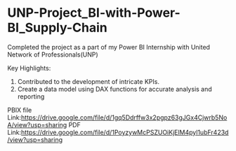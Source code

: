 # UNP-Project_BI-with-Power-BI_Supply-Chain

Completed the project as a part of my Power BI Internship with United Network of Professionals(UNP)

Key Highlights:

1. Contributed to the development of intricate KPIs.
2. Create a data model using DAX functions for accurate analysis and reporting

PBIX file Link:https://drive.google.com/file/d/1gq5Ddrffw3x2pgpz63gJGx4Cjwrb5NoA/view?usp=sharing
PDF Link:https://drive.google.com/file/d/1PoyzywMcPSZUOiKjElM4pyl1ubFr423d/view?usp=sharing
